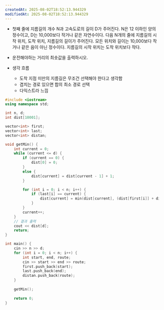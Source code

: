 ```yaml
---
createdAt: 2025-08-02T18:52:13.944329
modifiedAt: 2025-08-02T18:52:13.944329
---
```

- 첫째 줄에 지름길의 개수 N과 고속도로의 길이 D가 주어진다. N은 12 이하인 양의 정수이고, D는 10,000보다 작거나 같은 자연수이다. 다음 N개의 줄에 지름길의 시작 위치, 도착 위치, 지름길의 길이가 주어진다. 모든 위치와 길이는 10,000보다 작거나 같은 음이 아닌 정수이다. 지름길의 시작 위치는 도착 위치보다 작다.
- 운전해야하는 거리의 최솟값을 출력하시오.

- 생각 흐름
	- 도착 지점 미만의 지름길은 무조건 선택해야 한다고 생각함
	- 겹치는 경로 있으면 합의 최소 경로 선택 
	- 다익스트라 느낌
	
	

``` c++
#include <iostream>
using namespace std;

int n, d;
int dist[10001];

vector<int> first;
vector<int> last;
vector<int> distan;

void getMin() {
	int current = 0;
	while (current <= d) {
		if (current == 0) {
			dist[0] = 0;
		}
		else {
			dist[current] = dist[current - 1] + 1;
		}

		for (int i = 0; i < n; i++) {
			if (last[i] == current) {
				dist[current] = min(dist[current], (dist[first[i]] + distan[i]));
			}
		}
		current++;
	}
	// 결과 출력
	cout << dist[d];
	return;
}

int main() {
	cin >> n >> d;
	for (int i = 0; i < n; i++) {
		int start, end, route;
		cin >> start >> end >> route;
		first.push_back(start);
		last.push_back(end);
		distan.push_back(route);
	}
	
	getMin();
	
	return 0;
}

```
